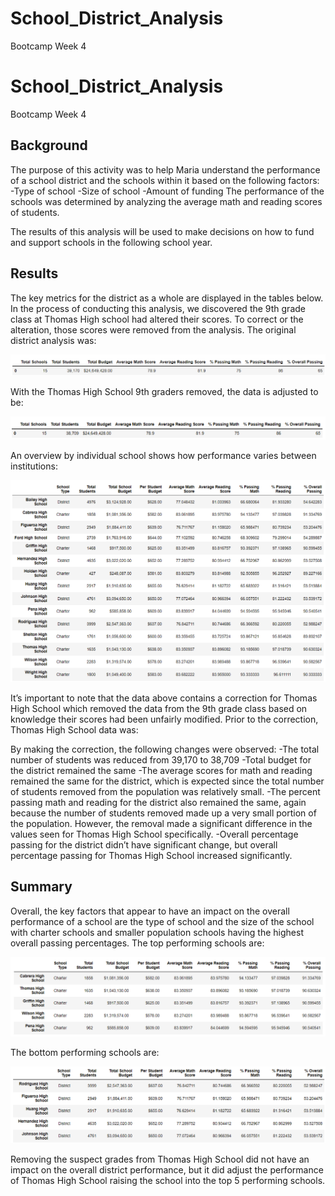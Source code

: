 # School_District_Analysis
Bootcamp Week 4

# School_District_Analysis
Bootcamp Week 4

## Background

The purpose of this activity was to help Maria understand the performance of a school district and the schools within it based on the following factors:
	-Type of school
	-Size of school
	-Amount of funding
The performance of the schools was determined by analyzing the average math and reading scores of students.

The results of this analysis will be used to make decisions on how to fund and support schools in the following school year.

## Results

The key metrics for the district as a whole are displayed in the tables below.  In the process of conducting this analysis, we discovered the 9th grade class at Thomas High school had altered their scores.  To correct or the alteration, those scores were removed from the analysis.
The original district analysis was:

![Original District Analysis](https://github.com/ebales/School_District_Analysis/blob/main/Resources/District%20Summary.png) 

With the Thomas High School 9th graders removed, the data is adjusted to be: 

![Updated District Analysis](https://github.com/ebales/School_District_Analysis/blob/main/Resources/Updated%20District%20Summary.png)
 
An overview by individual school shows how performance varies between institutions:

![Performance by School](https://github.com/ebales/School_District_Analysis/blob/main/Resources/Summary%20by%20School%20with%20Update.png)
 
It’s important to note that the data above contains a correction for Thomas High School which removed the data from the 9th grade class based on knowledge their scores had been unfairly modified. Prior to the correction, Thomas High School data was:
 
By making the correction, the following changes were observed:
	-The total number of students was reduced from 39,170 to 38,709
	-Total budget for the district remained the same
	-The average scores for math and reading remained the same for the district, which is expected since the total number of students removed from the population was relatively small.
	-The percent passing math and reading for the district also remained the same, again because the number of students removed made up a very small portion of the population. However, the removal made a significant difference in the values seen for Thomas High School specifically.
	-Overall percentage passing for the district didn’t have significant change, but overall percentage passing for Thomas High School increased significantly.

## Summary
Overall, the key factors that appear to have an impact on the overall performance of a school are the type of school and the size of the school with charter schools and smaller population schools having the highest overall passing percentages.
The top performing schools are:

![Top 5 Performing Schools](https://github.com/ebales/School_District_Analysis/blob/main/Resources/Top%205%20Schools.png)
 
The bottom performing schools are:

![Bottom 5 Performing Schools](https://github.com/ebales/School_District_Analysis/blob/main/Resources/Bottom%205%20Schools.png)

Removing the suspect grades from Thomas High School did not have an impact on the overall district performance, but it did adjust the performance of Thomas High School raising the school into the top 5 performing schools.



